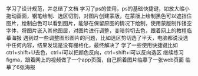 学习了设计规范，并总结了文档
学习了ps的使用，ps的基础快捷键，如放大缩小拖动画面，钢笔绘制、选区切割，对图片创建蒙版，在蒙版上绘制黑色可以遮挡住图片，绘制白色可以看到图片，能够在保留原图的情况下绘制，使用蒙版制作镂空字体，将图片嵌入其他图层，对图片进行调整，变暗剪切去色，跟着网上的教程临摹海报
遇到过一些调整图形图片的问题，比如选区剪切选了半天，电脑都说没选中任何内容，结果发现是没有栅格化，最终解决了
学了一些使用快捷键比如ctrl+shift+U去色，ctrl+i可以把颜色反向，ctrl+shift+i可以反向选区
继续练习figma，跟着网上的视频做了一个app页面，自己照着图片临摹了一张web页面
临摹了6张海报
